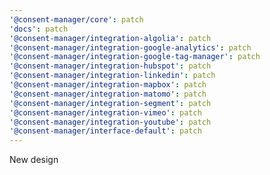 ```yaml
---
'@consent-manager/core': patch
'docs': patch
'@consent-manager/integration-algolia': patch
'@consent-manager/integration-google-analytics': patch
'@consent-manager/integration-google-tag-manager': patch
'@consent-manager/integration-hubspot': patch
'@consent-manager/integration-linkedin': patch
'@consent-manager/integration-mapbox': patch
'@consent-manager/integration-matomo': patch
'@consent-manager/integration-segment': patch
'@consent-manager/integration-vimeo': patch
'@consent-manager/integration-youtube': patch
'@consent-manager/interface-default': patch
---
```


New design
